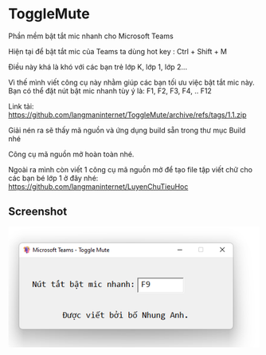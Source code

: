 # ToggleMute

Phần mềm bật tắt mic nhanh cho Microsoft Teams

Hiện tại để bật tắt mic của Teams ta dùng hot key : Ctrl + Shift + M

Điều này khá là khó với các bạn trẻ lớp K, lớp 1, lớp 2...

Vì thế mình viết công cụ này nhằm giúp các bạn tối ưu việc bật tắt mic này. Bạn có thể đặt nút bật mic nhanh tùy ý là: F1, F2, F3, F4, .. F12

Link tải: https://github.com/langmaninternet/ToggleMute/archive/refs/tags/1.1.zip


Giải nén ra sẽ thấy mã nguồn và ứng dụng build sẵn trong thư mục Build nhé

Công cụ mã nguồn mở hoàn toàn nhé.

Ngoài ra mình còn viết 1 công cụ mã nguồn mở để tạo file tập viết chữ cho các bạn bé lớp 1 ở đây nhé: https://github.com/langmaninternet/LuyenChuTieuHoc


Screenshot
------------
![](Build/Screen01.png)




